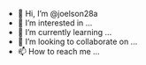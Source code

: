 - 👋 Hi, I’m @joelson28a
- 👀 I’m interested in ...
- 🌱 I’m currently learning ...
- 💞️ I’m looking to collaborate on ...
- 📫 How to reach me ...

<!---
joelson28a/joelson28a is a ✨ special ✨ repository because its `README.md` (this file) appears on your GitHub profile.
You can click the Preview link to take a look at your changes.
--->
